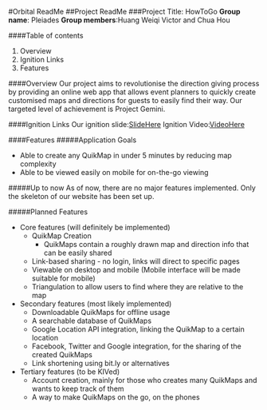 #Orbital ReadMe
##Project ReadMe
###Project Title: HowToGo
**Group name**: Pleiades
**Group members**:Huang Weiqi Victor and Chua Hou

####Table of contents
1. Overview
2. Ignition Links
3. Features

####Overview
Our project aims to revolutionise the direction giving process by providing an online web app that allows event planners to quickly create customised maps and directions for guests to easily find their way. Our targeted level of achievement is Project Gemini.

####Ignition Links
Our ignition slide:[SlideHere](http://puu.sh/i7TQv/c23bc5939d.png)
Ignition Video:[VideoHere](https://www.youtube.com/watch?v=QKuLLNVGvow)

####Features
#####Application Goals
* Able to create any QuikMap in under 5 minutes by reducing map complexity
* Able to be viewed easily on mobile for on-the-go viewing

#####Up to now
As of now, there are no major features implemented. Only the skeleton of our website has been set up.

#####Planned Features
* Core features (will definitely be implemented)
	* QuikMap Creation
		* QuikMaps contain a roughly drawn map and direction info that can be easily shared
	* Link-based sharing - no login, links will direct to specific pages
	* Viewable on desktop and mobile (Mobile interface will be made suitable for mobile)
	* Triangulation to allow users to find where they are relative to the map
* Secondary features (most likely implemented)
	* Downloadable QuikMaps for offline usage
	* A searchable database of QuikMaps
	* Google Location API integration, linking the QuikMap to a certain location
	* Facebook, Twitter and Google integration, for the sharing of the created QuikMaps
	* Link shortening using bit.ly or alternatives
* Tertiary features (to be KIVed)
	* Account creation, mainly for those who creates many QuikMaps and wants to keep track of them
	* A way to make QuikMaps on the go, on the phones